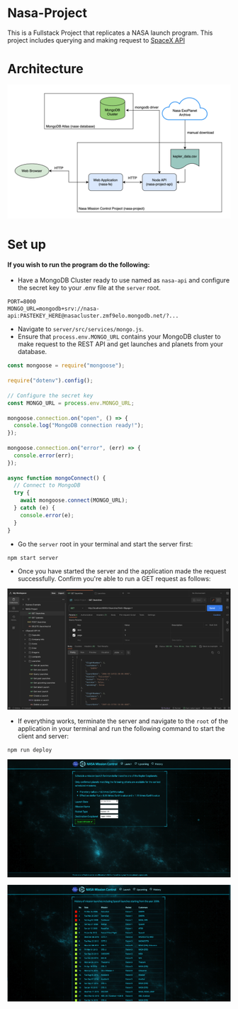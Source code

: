 # Nasa-Project
This is a Fullstack Project that replicates a NASA launch program. This project includes querying and making request to [SpaceX API](https://github.com/r-spacex/SpaceX-API)

# Architecture
<p align="center">
    <img width="600" src="./assets/architecture.png">
</p>


# Set up

#### If you wish to run the program do the following:

* Have a MongoDB Cluster ready to use named as `nasa-api` and configure the secret key to your .env file at the `server` root.
```env
PORT=8000
MONGO_URL=mongodb+srv://nasa-api:PASTEKEY_HERE@nasacluster.zmf9elo.mongodb.net/?...
```
* Navigate to `server/src/services/mongo.js`.
* Ensure that `process.env.MONGO_URL` contains your MongoDB cluster to make request to the REST API and get launches and planets from your database.

```javascript
const mongoose = require("mongoose");

require("dotenv").config();

// Configure the secret key
const MONGO_URL = process.env.MONGO_URL;

mongoose.connection.on("open", () => {
  console.log("MongoDB connection ready!");
});

mongoose.connection.on("error", (err) => {
  console.error(err);
});

async function mongoConnect() {
  // Connect to MongoDB
  try {
    await mongoose.connect(MONGO_URL);
  } catch (e) {
    console.error(e);
  }
}
```

* Go the `server` root in your terminal and start the server first: 
```env
npm start server
```

* Once you have started the server and the application made the request successfully. Confirm you're able to run a GET request as follows: 
<p align="center">
    <img width="600" src="./assets/get.png">
</p>

* If everything works, terminate the server and navigate to the `root` of the application in your terminal and run the following command to start the client and server:
```env
npm run deploy
```
<p align="center">
    <img width="600" src="./assets/home.png">
</p>

<p align="center">
    <img width="600" src="./assets/history.png">
</p>


